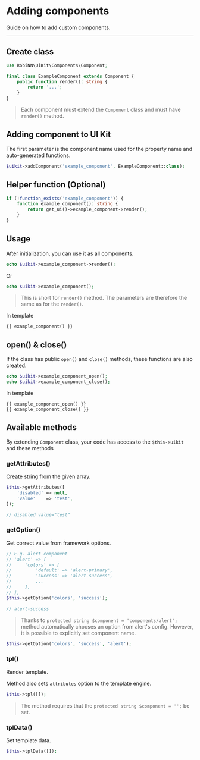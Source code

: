 # Adding components

Guide on how to add custom components.

---

## Create class

```php
use RobiNN\UiKit\Components\Component;

final class ExampleComponent extends Component {
    public function render(): string {
        return '...';
    }
}
```

> Each component must extend the `Component` class and must have `render()` method.

## Adding component to UI Kit

The first parameter is the component name used for the property name and auto-generated functions.

```php
$uikit->addComponent('example_component', ExampleComponent::class);
```

## Helper function (Optional)

```php
if (!function_exists('example_component')) {
    function example_component(): string {
        return get_ui()->example_component->render();
    }
}
```

## Usage

After initialization, you can use it as all components.

```php
echo $uikit->example_component->render();
```

Or

```php
echo $uikit->example_component();
```

> This is short for `render()` method.
> The parameters are therefore the same as for the `render()`.

In template

```twig
{{ example_component() }}
```

## open() & close()

If the class has public `open()` and `close()` methods, these functions are also created.

```php
echo $uikit->example_component_open();
echo $uikit->example_component_close();
```

In template

```twig
{{ example_component_open() }}
{{ example_component_close() }}
```

## Available methods

By extending `Component` class, your code has access to the `$this->uikit` and these methods

### getAttributes()

Create string from the given array.

```php
$this->getAttributes([
    'disabled' => null,
    'value'    => 'test',
]);

// disabled value="test"
```

### getOption()

Get correct value from framework options.

```php
// E.g. alert component
// 'alert' => [
//     'colors' => [
//         'default' => 'alert-primary',
//         'success' => 'alert-success',
//         ...
//     ],
// ],
$this->getOption('colors', 'success');

// alert-success
```

> Thanks to `protected string $component = 'components/alert';`
> method automatically chooses an option from alert's config.
> However, it is possible to explicitly set component name.

```php
$this->getOption('colors', 'success', 'alert');
```

### tpl()

Render template.

Method also sets `attributes` option to the template engine.

```php
$this->tpl([]);
```

> The method requires that the `protected string $component = '';` be set.

### tplData()

Set template data.

```php
$this->tplData([]);
```
